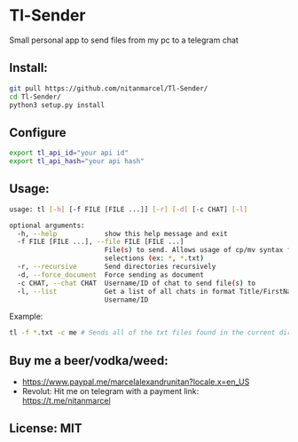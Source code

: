 # Tl-Sender
Small personal app to send files from my pc to a telegram chat

## Install:

```bash
git pull https://github.com/nitanmarcel/Tl-Sender/
cd Tl-Sender/
python3 setup.py install
```


## Configure

```bash
export tl_api_id="your api id"
export tl_api_hash="your api hash"
```

## Usage:

```bash
usage: tl [-h] [-f FILE [FILE ...]] [-r] [-d] [-c CHAT] [-l]

optional arguments:
  -h, --help            show this help message and exit
  -f FILE [FILE ...], --file FILE [FILE ...]
                        File(s) to send. Allows usage of cp/mv syntax for file
                        selections (ex: *, *.txt)
  -r, --recursive       Send directories recursively
  -d, --force_document  Force sending as document
  -c CHAT, --chat CHAT  Username/ID of chat to send file(s) to
  -l, --list            Get a list of all chats in format Title/FirstName -
                        Username/ID

```

Example:
```bash
tl -f *.txt -c me # Sends all of the txt files found in the current dir to Saved Messages
```


## Buy me a beer/vodka/weed:

 - https://www.paypal.me/marcelalexandrunitan?locale.x=en_US
 - Revolut: Hit me on telegram with a payment link: https://t.me/nitanmarcel
 
 
 
 ## License: MIT
